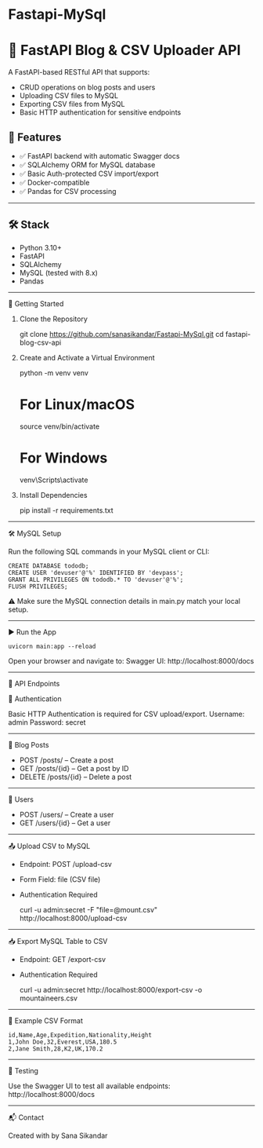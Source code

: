 # Fastapi-MySql
# 📘 FastAPI Blog & CSV Uploader API

A FastAPI-based RESTful API that supports:

- CRUD operations on blog posts and users
- Uploading CSV files to MySQL
- Exporting CSV files from MySQL
- Basic HTTP authentication for sensitive endpoints

## 🚀 Features

- ✅ FastAPI backend with automatic Swagger docs
- ✅ SQLAlchemy ORM for MySQL database
- ✅ Basic Auth-protected CSV import/export
- ✅ Docker-compatible
- ✅ Pandas for CSV processing

---

## 🛠️ Stack

- Python 3.10+
- FastAPI
- SQLAlchemy
- MySQL (tested with 8.x)
- Pandas

---

🚀 Getting Started

1. Clone the Repository

    git clone https://github.com/sanasikandar/Fastapi-MySql.git
    cd fastapi-blog-csv-api

2. Create and Activate a Virtual Environment

    python -m venv venv

    # For Linux/macOS
    source venv/bin/activate

    # For Windows
    venv\Scripts\activate

3. Install Dependencies

    pip install -r requirements.txt

---

🛠️ MySQL Setup

Run the following SQL commands in your MySQL client or CLI:

    CREATE DATABASE tododb;
    CREATE USER 'devuser'@'%' IDENTIFIED BY 'devpass';
    GRANT ALL PRIVILEGES ON tododb.* TO 'devuser'@'%';
    FLUSH PRIVILEGES;

⚠️ Make sure the MySQL connection details in main.py match your local setup.

---

▶️ Run the App

    uvicorn main:app --reload

Open your browser and navigate to:
Swagger UI: http://localhost:8000/docs

---

📂 API Endpoints

🔐 Authentication

Basic HTTP Authentication is required for CSV upload/export.
Username: admin
Password: secret

---

📄 Blog Posts

- POST /posts/ – Create a post
- GET /posts/{id} – Get a post by ID
- DELETE /posts/{id} – Delete a post

---

👤 Users

- POST /users/ – Create a user
- GET /users/{id} – Get a user

---

📤 Upload CSV to MySQL

- Endpoint: POST /upload-csv
- Form Field: file (CSV file)
- Authentication Required

    curl -u admin:secret -F "file=@mount.csv" http://localhost:8000/upload-csv

---

📥 Export MySQL Table to CSV

- Endpoint: GET /export-csv
- Authentication Required

    curl -u admin:secret http://localhost:8000/export-csv -o mountaineers.csv

---

📁 Example CSV Format

    id,Name,Age,Expedition,Nationality,Height
    1,John Doe,32,Everest,USA,180.5
    2,Jane Smith,28,K2,UK,170.2

---

🧪 Testing

Use the Swagger UI to test all available endpoints:
http://localhost:8000/docs

---

📬 Contact

Created with  by Sana Sikandar